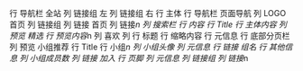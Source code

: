 行 导航栏 全站
    列 链接组 左
    列 链接组 右
行 主体
    行 导航栏 页面导航
        列 LOGO 首页
        列 链接组
            列 链接 首页
            列 链接*n
        列 搜索栏
    行 内容
        行 Title
        行 主体内容
            列 预览 精选
                行 预览内容*n
                    列 喜欢
                    列 
                        行 标题
                        行 缩略内容
                        行 元信息
                行 底部分页栏
            列 预览 小组推荐
                行 Title
                行 小组*n
                    列 小组头像
                    列 元信息
                        行 链接 组名
                        行 其他信息
                            列 小组成员数
                            列 链接 加入
行 页脚
    列 元信息
    列 链接组
        列 链接*n